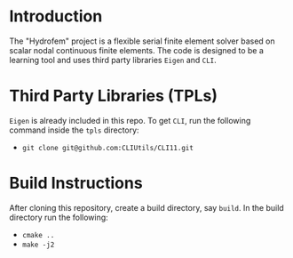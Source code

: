 
# Introduction

The "Hydrofem" project is a flexible serial finite element solver based on scalar nodal continuous finite elements. The code is designed to be a learning
tool and uses third party libraries `Eigen` and `CLI`. 

# Third Party Libraries (TPLs)

`Eigen` is already included in this repo. To get `CLI`, run the following command inside the `tpls` directory:

 - `git clone git@github.com:CLIUtils/CLI11.git`

# Build Instructions

After cloning this repository, create a build directory, say `build`. In the build directory run the following:

 - `cmake ..`
 - `make -j2`


